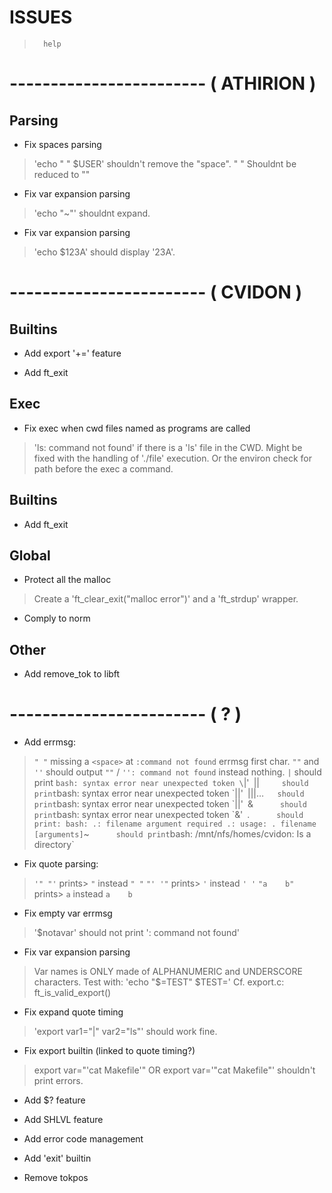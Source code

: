 

#           ISSUES


>       help


# ------------------------ ( ATHIRION )

##  Parsing

- Fix spaces parsing
> 'echo " " $USER' shouldn't remove the "space".
> "      " Shouldnt be reduced to ""

- Fix var expansion parsing
> 'echo "~"' shouldnt expand.

- Fix var expansion parsing
> 'echo $123A' should display '23A'.

# ------------------------ ( CVIDON )

##  Builtins

- Add export '+=' feature

- Add ft_exit

##  Exec

- Fix exec when cwd files named as programs are called
> 'ls: command not found' if there is a 'ls' file in the CWD.
> Might be fixed with the handling of './file' execution. Or the
> environ check for path before the exec a command.

##  Builtins

- Add ft_exit

##  Global

- Protect all the malloc
> Create a 'ft_clear_exit("malloc error")' and a 'ft_strdup' wrapper.

- Comply to norm

##  Other

- Add remove_tok to libft

# ------------------------ ( ? )

- Add errmsg:
> `" "`     missing a `<space>` at `:command not found` errmsg first char.
> `""`      and `''` should output `""` / `'': command not found` instead nothing.
> `|`       should print `bash: syntax error near unexpected token \`|'`
> `||`      should print `bash: syntax error near unexpected token \`||'`
> `|||…`    should print `bash: syntax error near unexpected token \`||'`
> `&`       should print `bash: syntax error near unexpected token \`&'`
> `.`       should print:
    bash: .: filename argument required
    .: usage: . filename [arguments]
> `~`       should print `bash: /mnt/nfs/homes/cvidon: Is a directory`

- Fix quote parsing:
> `'" "'`      prints> `"` instead `" "`
> `"' '"`      prints> `'` instead `' '`
> `"a    b"` prints> `a` instead `a    b`

- Fix empty var errmsg
> '$notavar' should not print ': command not found'

- Fix var expansion parsing
> Var names is ONLY made of ALPHANUMERIC and UNDERSCORE characters.
> Test with: 'echo "$=TEST" $TEST='
> Cf. export.c: ft_is_valid_export()

- Fix expand quote timing
> 'export var1="|" var2="ls"' should work fine.

- Fix export builtin (linked to quote timing?)
> export var="'cat Makefile'" OR export var='"cat Makefile"' shouldn't
> print errors.

- Add $? feature

- Add SHLVL feature

- Add error code management

- Add 'exit' builtin

- Remove tokpos
